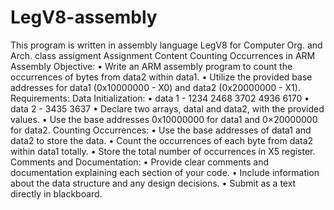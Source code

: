 # LegV8-assembly
This program is written in assembly language LegV8 for Computer Org. and Arch. class assigment
Assignment Content
Counting Occurrences in ARM Assembly
Objective:
• Write an ARM assembly program to count the occurrences of bytes from data2 within data1.
• Utilize the provided base addresses for data1 (0x10000000 - X0) and data2 (0x20000000 - X1).
Requirements:
Data Initialization:
• data 1 - 1234 2468 3702 4936 6170
• data 2 - 3435 3637
• Declare two arrays, datal and data2, with the provided values.
• Use the base addresses 0x10000000 for data1 and 0×20000000 for data2.
Counting Occurrences:
• Use the base addresses of data1 and data2 to store the data.
• Count the occurrences of each byte from data2 within data1 totally.
• Store the total number of occurrences in X5 register.
Comments and Documentation:
• Provide clear comments and documentation explaining each section of your code.
• Include information about the data structure and any design decisions.
• Submit as a text directly in blackboard.
